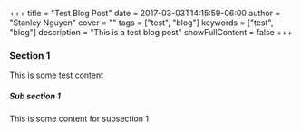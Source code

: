+++
title = "Test Blog Post"
date = 2017-03-03T14:15:59-06:00
author = "Stanley Nguyen"
cover = ""
tags = ["test", "blog"]
keywords = ["test", "blog"]
description = "This is a test blog post"
showFullContent = false
+++

### Section 1

This is some test content

##### Sub section 1

This is some content for subsection 1

